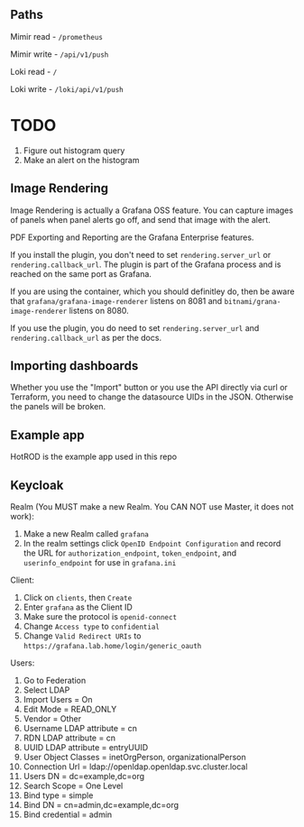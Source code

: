 ## Paths

Mimir read - `/prometheus`

Mimir write - `/api/v1/push`

Loki read - `/`

Loki write - `/loki/api/v1/push`


# TODO
1. Figure out histogram query
1. Make an alert on the histogram


## Image Rendering
Image Rendering is actually a Grafana OSS feature. You can capture images of panels when panel alerts go off, and send that image with the alert.

PDF Exporting and Reporting are the Grafana Enterprise features.

If you install the plugin, you don't need to set `rendering.server_url` or `rendering.callback_url`. The plugin is part of the Grafana process and is reached on the same port as Grafana.

If you are using the container, which you should definitley do, then be aware that `grafana/grafana-image-renderer` listens on 8081 and `bitnami/grana-image-renderer` listens on 8080.

If you use the plugin, you do need to set `rendering.server_url` and `rendering.callback_url` as per the docs.


## Importing dashboards
Whether you use the "Import" button or you use the API directly via curl or Terraform, you need to change the datasource UIDs in the JSON. Otherwise the panels will be broken.


## Example app
HotROD is the example app used in this repo

## Keycloak
Realm (You MUST make a new Realm. You CAN NOT use Master, it does not work):
1. Make a new Realm called `grafana`
1. In the realm settings click `OpenID Endpoint Configuration` and record the URL for `authorization_endpoint`, `token_endpoint`, and `userinfo_endpoint` for use in `grafana.ini`

Client:
1. Click on `clients`, then `Create`
1. Enter `grafana` as the Client ID
1. Make sure the protocol is `openid-connect`
1. Change `Access type` to `confidential`
1. Change `Valid Redirect URIs` to `https://grafana.lab.home/login/generic_oauth`

Users:
1. Go to Federation
1. Select LDAP
1. Import Users = On
1. Edit Mode = READ_ONLY
1. Vendor = Other
1. Username LDAP attribute = cn
1. RDN LDAP attribute = cn
1. UUID LDAP attribute = entryUUID
1. User Object Classes = inetOrgPerson, organizationalPerson
1. Connection Url = ldap://openldap.openldap.svc.cluster.local
1. Users DN = dc=example,dc=org
1. Search Scope = One Level
1. Bind type = simple
1. Bind DN = cn=admin,dc=example,dc=org
1. Bind credential = admin

